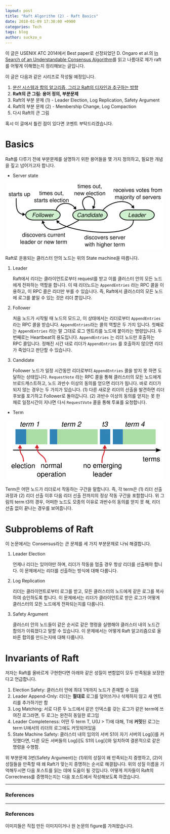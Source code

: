 ```yaml
---
layout: post
title: "Raft Algorithm (2) - Raft Basics"
date: 2018-01-09 17:30:00 +0900
categories: Tech
tags: blog
author: suckzo_o
---
```


이 글은 USENIX ATC 2014에서 Best paper로 선정되었던 D. Ongaro et al.의 [In Search of an Understandable Consensus Algorithm](https://www.usenix.org/conference/atc14/technical-sessions/presentation/ongaro)를 읽고 나름대로 제가 raft를 어떻게 이해했는지 정리해보는 글입니다. 

이 글은 다음과 같은 시리즈로 작성될 예정입니다.

1. [분산 시스템과 합의 알고리즘, 그리고 Raft의 디자인과 추구하는 방향](/tech/2018/01/03/raft-1.html)
2. **Raft의 큰 그림: 용어 정의, 부분문제**
3. Raft의 부분 문제 (1) - Leader Election, Log Replication, Safety Argument
4. Raft의 부분 문제 (2) - Membership Change, Log Compaction
5. 다시 Raft의 큰 그림

혹시 이 글에서 틀린 점이 있다면 코멘트 부탁드리겠습니다.

# Basics

Raft를 다루기 전에 부분문제를 설명하기 위한 용어들을 몇 가지 정의하고, 필요한 개념을 짚고 넘어가고자 합니다.

- Server state

![State Machine of a Node](/assets/images/raft/server_state.png)

Raft로 운용되는 클러스터 안의 노드는 위의 State machine을 따릅니다.

1. Leader

   Raft에서 리더는 클라이언트로부터 request를 받고 이를 클러스터 안의 모든 노드에게 전파하는 역할을 합니다. 이 때 리더노드는 `AppendEntries` 라는 RPC 콜을 이용하고, 이 RPC 콜은 리더만 부를 수 있습니다. 즉, Raft에서 클러스터의 모든 노드에 로그를 붙일 수 있는 것은 리더 뿐입니다.

2. Follower

   처음 노드가 시작될 때 노드의 모드고, 이 상태에서는 리더로부터 `AppendEntries` 라는 RPC 콜을 받습니다. `AppendEntries`라는 콜의 역할은 두 가지 입니다. 첫째로는 `AppendEntries` 라는 말 그대로 로그 엔트리를 노드에 붙이라는 명령입니다. 두 번째로는 Heartbeat의 용도입니다. `AppendEntries` 는 리더 노드만 호출하는 RPC 콜입니다. 정해진 시간 내로 리더가 `AppendEntries` 를 호출하지 않으면 리더가 죽었다고 판단할 수 있습니다.

3. Candidate

   Follower 노드가 일정 시간동안 리더로부터 `AppendEntries` 콜을 받지 못 하면 도달하는 상태입니다. `RequestVote` 라는 RPC 콜을 통해 클러스터의 모든 노드에게 브로드캐스트하고, 노드 과반수 이상의 동의를 얻으면 리더가 됩니다. 바로 리더가 되지 않는 경우는 두 가지가 있습니다. (1) 다른 새로운 리더의 선출을 발견하면 리더 후보를 포기하고 Follower로 돌아갑니다. (2) 과반수 이상의 동의를 얻지는 못 한 채로 일정시간이 지나면 다시 `RequestVote` 콜을 통해 투표를 요청합니다.

- Term

![Term](/assets/images/raft/term.png)

Term은 어떤 노드가 리더로서 작동하는 구간을 말합니다. 즉, 각 term은 (1) 리더 선출 과정과 (2) 리더 선출 이후 다음 리더 선출 전까지의 정상 작동 구간을 포함합니다. 위 그림의 term t3의 경우, 어떠한 노드도 모종의 이유로 과반수의 동의를 얻지 못 해, 리더 선출 없이 끝나는 경우를 보여줍니다.



# Subproblems of Raft

이 논문에서는 Consensus라는 큰 문제를 세 가지 부분문제로 나눠 해결합니다.

1. Leader Election

   언제나 리더는 있어야만 하며, 리더가 작동을 멈출 경우 항상 리더를 선출해야 합니다. 이 문제에서는 리더를 선출하는 방식에 대해 다룹니다.

2. Log Replication

   리더는 클라이언트로부터 로그를 받고, 모든 클러스터의 노드에게 같은 로그를 복사하여 승인하도록 합니다. 이 문제에서는 리더가 클라이언트로 받은 로그가 어떻게 클러스터의 모든 노드에게 전파되는지를 다룹니다.

3. Safety Argument

   클러스터 안의 노드들이 같은 순서로 같은 명령을 실행해야 클러스터 내의 노드간 합의가 이뤄졌다고 말할 수 있습니다. 이 문제에서는 어떻게 Raft 알고리즘으로 올바른 합의를 만드는지에 대해 다룹니다.



# Invariants of Raft 

저자는 Raft를 올바르게 구현한다면 아래와 같은 성질이 변함없이 모두 만족됨을 보장한다고 언급합니다.

1. Election Safety: 클러스터 안에 최대 1개까지 노드가 존재할 수 있음
2. Leader Append-Only: 리더는 **절대로** 로그를 덮어쓰거나 삭제하지 않고 새 엔트리를 추가하기만 함
3. Log Matching: 서로 다른 두 노드에서 같은 인덱스를 갖는 로그가 같은 term에 쓰여진 로그라면, 두 로그는 완전히 동일한 로그임
4. Leader Completeness: 어떤 두 term T, U(U > T)에 대해, T에 **커밋**된 로그는 term U에서의 리더의 로그에도 커밋되어있음
5. State Machine Safety: 클러스터 내의 임의의 서버 S1이 자기 서버의 Log[i]를 커밋했다면, 다른 모든 서버들의 Log[i]도 S1의 Log[i]와 일치하여 결론적으로 같은 명령을 수행함.

위 부분문제 3번(Safety Argument)는 (1)위의 성질이 왜 만족되는지 증명하고, (2)이 성질들을 만족할 때 왜 Raft가 맞는지 증명하는 순서로 해결됩니다. 위의 성질 이름을 기억해두시면 다음 포스트를 읽는 데에 도움이 될 것입니다. 어떻게 저자들이 Raft의 Correctness를 증명하는지는 다음 포스트에서 작성해보도록 하겠습니다.

---

### References

---

### References 

이미지들은 직접 만든 이미지이거나 원 논문의 figure를 가져왔습니다.
